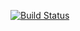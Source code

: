[![Build Status](https://dev.azure.com/vmad/GitHubBuilds/_apis/build/status/AutoThemeSwitcher?branchName=master)](https://dev.azure.com/vmad/GitHubBuilds/_build/latest?definitionId=11&branchName=master)
